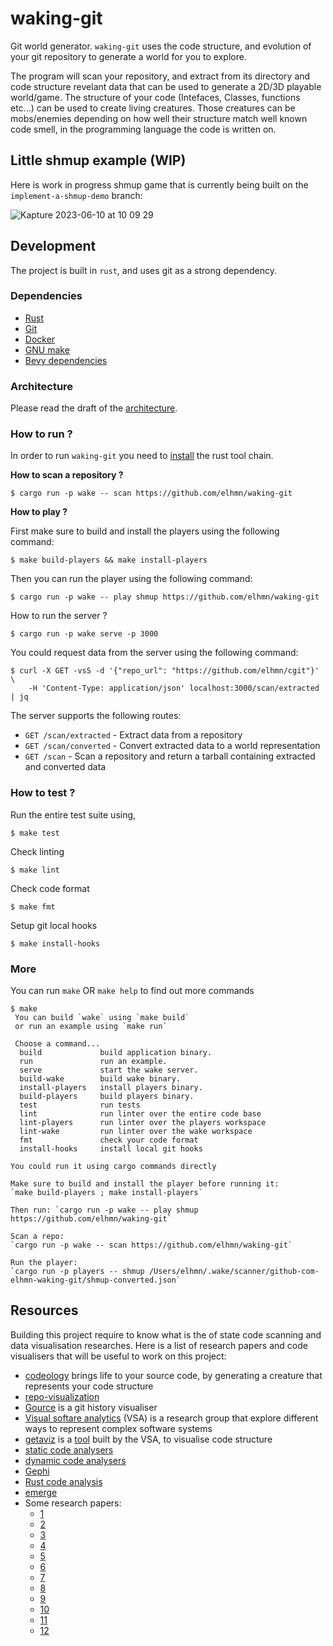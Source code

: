 # waking-git
Git world generator. `waking-git` uses the code structure, and evolution of
your git repository to generate a world for you to explore.

The program will scan your repository, and extract from its directory and code structure
revelant data that can be used to generate a 2D/3D playable world/game. The structure
of your code (Intefaces, Classes, functions etc...) can be used to create living creatures.
Those creatures can be mobs/enemies depending on how well their structure match well known
code smell, in the programming language the code is written on.

## Little shmup example (WIP)

Here is work in progress shmup game that is currently being built on the `implement-a-shmup-demo` branch:


![Kapture 2023-06-10 at 10 09 29](https://github.com/elhmn/waking-git/assets/5704817/56a69149-4bc0-4676-8596-d15291071d76)





## Development
The project is built in `rust`, and uses git as a strong dependency.

### Dependencies
- [Rust](https://www.rust-lang.org/tools/install)
- [Git](https://git-scm.com/downloads)
- [Docker](https://docs.docker.com/engine/install/)
- [GNU make](https://www.gnu.org/software/make/)
- [Bevy dependencies](https://github.com/bevyengine/bevy/blob/latest/docs/linux_dependencies.md)

### Architecture

Please read the draft of the [architecture](https://github.com/elhmn/waking-git/blob/main/docs/Architecture.md).

### How to run ?

In order to run `waking-git` you need to [install](https://www.rust-lang.org/tools/install) the rust tool chain.

**How to scan a repository ?**

```console
$ cargo run -p wake -- scan https://github.com/elhmn/waking-git
```

**How to play ?**

First make sure to build and install the players using the following command:

```console
$ make build-players && make install-players
```

Then you can run the player using the following command:

```console
$ cargo run -p wake -- play shmup https://github.com/elhmn/waking-git
```

How to run the server ?

```console
$ cargo run -p wake serve -p 3000
```

You could request data from the server using the following command:
```console
$ curl -X GET -vsS -d '{"repo_url": "https://github.com/elhmn/cgit"}' \
	-H 'Content-Type: application/json' localhost:3000/scan/extracted | jq
```

The server supports the following routes:

- `GET /scan/extracted` - Extract data from a repository
- `GET /scan/converted` - Convert extracted data to a world representation
- `GET /scan` - Scan a repository and return a tarball containing extracted and converted data

### How to test ?

Run the entire test suite using,
```console
$ make test
```

Check linting
```console
$ make lint
```

Check code format
```console
$ make fmt
```

Setup git local hooks
```console
$ make install-hooks
```

### More

You can run `make` OR `make help` to find out more commands
```console
$ make
 You can build `wake` using `make build`
 or run an example using `make run`

 Choose a command...
  build             build application binary.
  run               run an example.
  serve             start the wake server.
  build-wake        build wake binary.
  install-players   install players binary.
  build-players     build players binary.
  test              run tests
  lint              run linter over the entire code base
  lint-players      run linter over the players workspace
  lint-wake         run linter over the wake workspace
  fmt               check your code format
  install-hooks     install local git hooks

You could run it using cargo commands directly

Make sure to build and install the player before running it:
`make build-players ; make install-players`

Then run: `cargo run -p wake -- play shmup https://github.com/elhmn/waking-git`

Scan a repo:
`cargo run -p wake -- scan https://github.com/elhmn/waking-git`

Run the player:
`cargo run -p players -- shmup /Users/elhmn/.wake/scanner/github-com-elhmn-waking-git/shmup-converted.json`
```

## Resources

Building this project require to know what is the of state code scanning and data visualisation researches.
Here is a list of research papers and code visualisers that will be useful to work on this project:

- [codeology](https://demo.marpi.pl/codeology/) brings life to your source code, by generating a creature that represents your code structure
- [repo-visualization](https://githubnext.com/projects/repo-visualization#explore-for-yourself)
- [Gource](https://github.com/acaudwell/Gource) is a git history visualiser
- [Visual softare analytics](https://home.uni-leipzig.de/svis) (VSA) is a research group that explore different ways to represent complex software systems
- [getaviz](https://home.uni-leipzig.de/svis/getaviz/index.php?setup=web/RD%20C&model=RD%20C%20busybox&aframe=true) is a [tool](https://github.com/softvis-research/Getaviz) built by the VSA, to visualise code structure
- [static code analysers](https://github.com/analysis-tools-dev/static-analysis)
- [dynamic code analysers](https://github.com/analysis-tools-dev/dynamic-analysis)
- [Gephi](https://gephi.org)
- [Rust code analysis](https://github.com/mozilla/rust-code-analysis)
- [emerge](https://github.com/glato/emerge)
- Some research papers:
	- [1](https://www.researchgate.net/publication/328282991_Towards_an_Open_Source_Stack_to_Create_a_Unified_Data_Source_for_Software_Analysis_and_Visualization)
	- [2](https://www.researchgate.net/publication/328019593_The_Recursive_Disk_Metaphor_-_A_Glyph-based_Approach_for_Software_Visualization)
	- [3](https://www.researchgate.net/publication/328019663_Past_Present_and_Future_of_3D_Software_Visualization_-_A_Systematic_Literature_Analysis)
	- [4](https://www.researchgate.net/publication/328019394_A_Structured_Approach_for_Conducting_a_Series_of_Controlled_Experiments_in_Software_Visualization)
	- [5](https://www.researchgate.net/publication/320083290_GETAVIZ_Generating_Structural_Behavioral_and_Evolutionary_Views_of_Software_Systems_for_Empirical_Evaluation)
	- [6](https://www.researchgate.net/publication/318570435_Generative_Software_Visualization_Automatic_Generation_of_User-Specific_Visualizations)
	- [7](https://www.researchgate.net/publication/265428652_MSE_and_FAMIX_30_an_Interexchange_Format_and_Source_Code_Model_Family)
	- [8](https://www.researchgate.net/publication/281743434_How_to_Master_Challenges_in_Experimental_Evaluation_of_2D_versus_3D_Software_Visualizations)
	- [9](https://www.researchgate.net/publication/220818819_A_Visual_Analytics_Tool_for_Software_Project_Structure_and_Relationships_among_Classes)
	- [10](https://opus-htw-aalen.bsz-bw.de/frontdoor/deliver/index/docId/658/file/ICCSE16-SEE.pdf)
	- [11](https://blog.ndepend.com/visualize-code-with-software-architecture-diagrams/)
	- [12](https://www.researchgate.net/publication/347700460_rust-code-analysis_A_Rust_library_to_analyze_and_extract_maintainability_information_from_source_codes)
